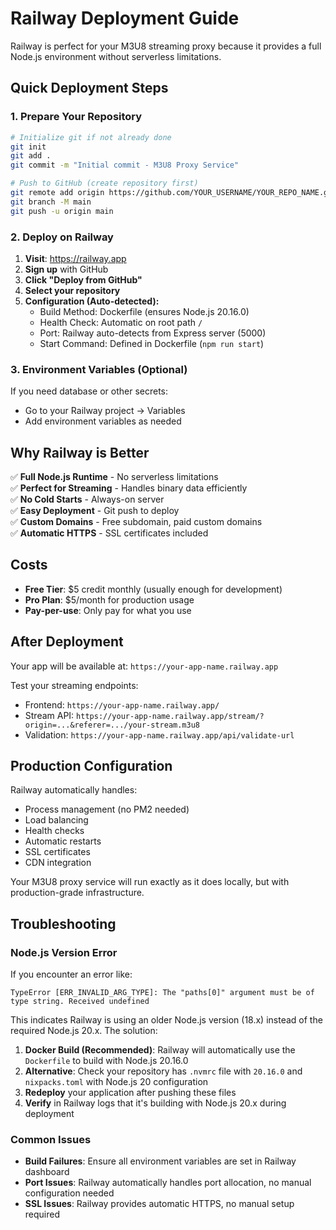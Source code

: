 # Railway Deployment Guide

Railway is perfect for your M3U8 streaming proxy because it provides a full Node.js environment without serverless limitations.

## Quick Deployment Steps

### 1. Prepare Your Repository
```bash
# Initialize git if not already done
git init
git add .
git commit -m "Initial commit - M3U8 Proxy Service"

# Push to GitHub (create repository first)
git remote add origin https://github.com/YOUR_USERNAME/YOUR_REPO_NAME.git
git branch -M main
git push -u origin main
```

### 2. Deploy on Railway
1. **Visit**: https://railway.app
2. **Sign up** with GitHub
3. **Click "Deploy from GitHub"**
4. **Select your repository**
5. **Configuration (Auto-detected):**
   - Build Method: Dockerfile (ensures Node.js 20.16.0)
   - Health Check: Automatic on root path `/`
   - Port: Railway auto-detects from Express server (5000)
   - Start Command: Defined in Dockerfile (`npm run start`)

### 3. Environment Variables (Optional)
If you need database or other secrets:
- Go to your Railway project → Variables
- Add environment variables as needed

## Why Railway is Better

✅ **Full Node.js Runtime** - No serverless limitations  
✅ **Perfect for Streaming** - Handles binary data efficiently  
✅ **No Cold Starts** - Always-on server  
✅ **Easy Deployment** - Git push to deploy  
✅ **Custom Domains** - Free subdomain, paid custom domains  
✅ **Automatic HTTPS** - SSL certificates included  

## Costs
- **Free Tier**: $5 credit monthly (usually enough for development)
- **Pro Plan**: $5/month for production usage
- **Pay-per-use**: Only pay for what you use

## After Deployment

Your app will be available at: `https://your-app-name.railway.app`

Test your streaming endpoints:
- Frontend: `https://your-app-name.railway.app/`
- Stream API: `https://your-app-name.railway.app/stream/?origin=...&referer=.../your-stream.m3u8`
- Validation: `https://your-app-name.railway.app/api/validate-url`

## Production Configuration

Railway automatically handles:
- Process management (no PM2 needed)
- Load balancing
- Health checks
- Automatic restarts
- SSL certificates
- CDN integration

Your M3U8 proxy service will run exactly as it does locally, but with production-grade infrastructure.

## Troubleshooting

### Node.js Version Error
If you encounter an error like:
```
TypeError [ERR_INVALID_ARG_TYPE]: The "paths[0]" argument must be of type string. Received undefined
```

This indicates Railway is using an older Node.js version (18.x) instead of the required Node.js 20.x. The solution:

1. **Docker Build (Recommended)**: Railway will automatically use the `Dockerfile` to build with Node.js 20.16.0
2. **Alternative**: Check your repository has `.nvmrc` file with `20.16.0` and `nixpacks.toml` with Node.js 20 configuration
3. **Redeploy** your application after pushing these files
4. **Verify** in Railway logs that it's building with Node.js 20.x during deployment

### Common Issues
- **Build Failures**: Ensure all environment variables are set in Railway dashboard
- **Port Issues**: Railway automatically handles port allocation, no manual configuration needed
- **SSL Issues**: Railway provides automatic HTTPS, no manual setup required
